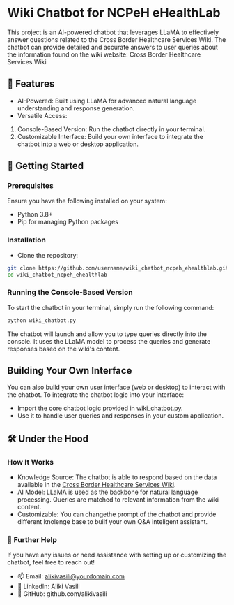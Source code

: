 # Wiki Chatbot for NCPeH eHealthLab
This project is an AI-powered chatbot that leverages LLaMA to effectively answer questions related to the Cross Border Healthcare Services Wiki. The chatbot can provide detailed and accurate answers to user queries about the information found on the wiki website:
Cross Border Healthcare Services Wiki

## 🌟 Features
- AI-Powered: Built using LLaMA for advanced natural language understanding and response generation.
- Versatile Access:
1) Console-Based Version: Run the chatbot directly in your terminal.
2) Customizable Interface: Build your own interface to integrate the chatbot into a web or desktop application.
## 🚀 Getting Started
### Prerequisites
Ensure you have the following installed on your system:
- Python 3.8+
- Pip for managing Python packages
### Installation
- Clone the repository:
```bash
git clone https://github.com/username/wiki_chatbot_ncpeh_ehealthlab.git
cd wiki_chatbot_ncpeh_ehealthlab
```
### Running the Console-Based Version
To start the chatbot in your terminal, simply run the following command:
```bash
python wiki_chatbot.py
```
The chatbot will launch and allow you to type queries directly into the console.
It uses the LLaMA model to process the queries and generate responses based on the wiki's content.
## Building Your Own Interface
You can also build your own user interface (web or desktop) to interact with the chatbot. To integrate the chatbot logic into your interface: 
- Import the core chatbot logic provided in wiki_chatbot.py.
- Use it to handle user queries and responses in your custom application.
## 🛠 Under the Hood
### How It Works
- Knowledge Source: The chatbot is able to respond based on the data available in the [Cross Border Healthcare Services Wiki](https://wiki.ncpeh.en.neha.org.cy/).
- AI Model: LLaMA is used as the backbone for natural language processing. Queries are matched to relevant information from the wiki content.
- Customizable: You can changethe prompt of the chatbot and provide different knolenge base to builf your own Q&A inteligent assistant.
### 📄 Further Help
If you have any issues or need assistance with setting up or customizing the chatbot, feel free to reach out!
- 📫 Email: alikivasili@yourdomain.com
- 💼 LinkedIn: Aliki Vasili
- 📝 GitHub: github.com/alikivasili
